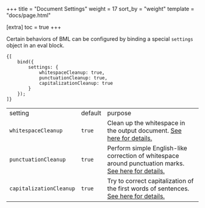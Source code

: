 +++
title = "Document Settings"
weight = 17
sort_by = "weight"
template = "docs/page.html"

[extra]
toc = true
+++

Certain behaviors of BML can be configured by binding a special `settings` object in an eval block.

```bml
{[
    bind({
        settings: {
            whitespaceCleanup: true,
            punctuationCleanup: true,
            capitalizationCleanup: true
        }
    });
]}
```

<table>
<colgroup>
<col/>
<col/>
<col/>
</colgroup>
<tbody>
<tr>
<td>setting</td>
<td>default</td>
<td>purpose</td>
</tr>
<tr>
<td><code>whitespaceCleanup</code></td>
<td><code>true</code></td>
<td>Clean up the whitespace in the output document. <a href="/docs/guide/formatting#whitespace-cleanup">See here for details.</a></td>
</tr>
<tr>
<td><code>punctuationCleanup</code></td>
<td><code>true</code></td>
<td>Perform simple English-like correction of whitespace around punctuation marks. <a href="/docs/guide/formatting#punctuation-cleanup">See here for details.</a></td>
</tr>
<tr>
<td><code>capitalizationCleanup</code></td>
<td><code>true</code></td>
<td>Try to correct capitalization of the first words of sentences. <a href="/docs/guide/formatting#capitalization-cleanup">See here for details.</a></td>
</tr>
</tbody>
</table>
